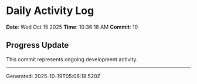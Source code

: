# Daily Activity Log

**Date**: Wed Oct 15 2025
**Time**: 10:36:18 AM
**Commit**: 10

## Progress Update

This commit represents ongoing development activity.

---
Generated: 2025-10-19T05:06:18.520Z
